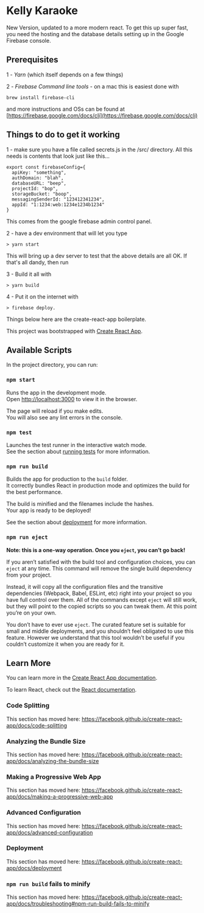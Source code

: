 # Kelly Karaoke

New Version, updated to a more modern react.  To get this up super fast, you need the hosting and the database details setting up in the Google Firebase console.


## Prerequisites

1 - *Yarn* (which itself depends on a few things)

2 - *Firebase Command line tools*  - on a mac this is easiest done with

	brew install firebase-cli

and more instructions and OSs can be found at [https://firebase.google.com/docs/cli](https://firebase.google.com/docs/cli)



## Things to do to get it working

1 - make sure you have a file called secrets.js in the /src/ directory.  All this needs is contents that look just like this...

	export const firebaseConfig={
	  apiKey: "something",
	  authDomain: "blah",
	  databaseURL: "beep",
	  projectId: "bop",
	  storageBucket: "boop",
	  messagingSenderId: "123412341234",
	  appId: "1:1234:web:1234e1234b1234"
	}

This comes from the google firebase admin control panel.

2 - have a dev environment that will let you type

	> yarn start

This will bring up a dev server to test that the above details are all OK.  If that's all dandy, then run

3 - Build it all with

	> yarn build

4 - Put it on the internet with

	> firebase deploy.














Things below here are the create-react-app boilerplate.






This project was bootstrapped with [Create React App](https://github.com/facebook/create-react-app).

## Available Scripts

In the project directory, you can run:

### `npm start`

Runs the app in the development mode.<br>
Open [http://localhost:3000](http://localhost:3000) to view it in the browser.

The page will reload if you make edits.<br>
You will also see any lint errors in the console.

### `npm test`

Launches the test runner in the interactive watch mode.<br>
See the section about [running tests](https://facebook.github.io/create-react-app/docs/running-tests) for more information.

### `npm run build`

Builds the app for production to the `build` folder.<br>
It correctly bundles React in production mode and optimizes the build for the best performance.

The build is minified and the filenames include the hashes.<br>
Your app is ready to be deployed!

See the section about [deployment](https://facebook.github.io/create-react-app/docs/deployment) for more information.

### `npm run eject`

**Note: this is a one-way operation. Once you `eject`, you can’t go back!**

If you aren’t satisfied with the build tool and configuration choices, you can `eject` at any time. This command will remove the single build dependency from your project.

Instead, it will copy all the configuration files and the transitive dependencies (Webpack, Babel, ESLint, etc) right into your project so you have full control over them. All of the commands except `eject` will still work, but they will point to the copied scripts so you can tweak them. At this point you’re on your own.

You don’t have to ever use `eject`. The curated feature set is suitable for small and middle deployments, and you shouldn’t feel obligated to use this feature. However we understand that this tool wouldn’t be useful if you couldn’t customize it when you are ready for it.

## Learn More

You can learn more in the [Create React App documentation](https://facebook.github.io/create-react-app/docs/getting-started).

To learn React, check out the [React documentation](https://reactjs.org/).

### Code Splitting

This section has moved here: https://facebook.github.io/create-react-app/docs/code-splitting

### Analyzing the Bundle Size

This section has moved here: https://facebook.github.io/create-react-app/docs/analyzing-the-bundle-size

### Making a Progressive Web App

This section has moved here: https://facebook.github.io/create-react-app/docs/making-a-progressive-web-app

### Advanced Configuration

This section has moved here: https://facebook.github.io/create-react-app/docs/advanced-configuration

### Deployment

This section has moved here: https://facebook.github.io/create-react-app/docs/deployment

### `npm run build` fails to minify

This section has moved here: https://facebook.github.io/create-react-app/docs/troubleshooting#npm-run-build-fails-to-minify
